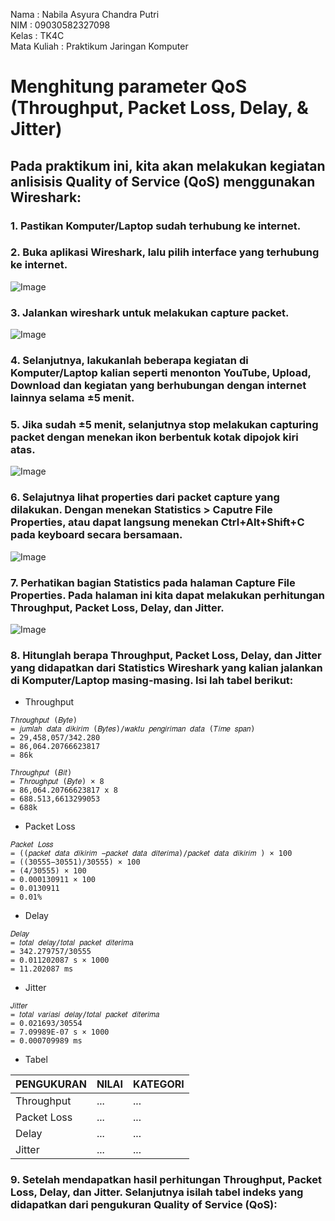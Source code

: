 Nama : Nabila Asyura Chandra Putri <br>
NIM : 09030582327098 <br>
Kelas : TK4C <br>
Mata Kuliah : Praktikum Jaringan Komputer <br>

# Menghitung parameter QoS (Throughput, Packet Loss, Delay, & Jitter)
## Pada praktikum ini, kita akan melakukan kegiatan anlisisis Quality of Service (QoS) menggunakan Wireshark:
### 1. Pastikan Komputer/Laptop sudah terhubung ke internet.

### 2. Buka aplikasi Wireshark, lalu pilih interface yang terhubung ke internet. 
![Image](https://github.com/user-attachments/assets/65f5fe45-507a-42fe-83b4-c0f0911420aa)

### 3. Jalankan wireshark untuk melakukan capture packet.
![Image](https://github.com/user-attachments/assets/6b3c20e3-7738-4f89-b994-3248570a8013)

### 4. Selanjutnya, lakukanlah beberapa kegiatan di Komputer/Laptop kalian seperti menonton YouTube, Upload, Download dan kegiatan yang berhubungan dengan internet lainnya selama ±5 menit.

### 5. Jika sudah ±5 menit, selanjutnya stop melakukan capturing packet dengan menekan ikon berbentuk kotak dipojok kiri atas.
![Image](https://github.com/user-attachments/assets/1d430b29-30e0-46dc-8dc7-575232326918)

### 6. Selajutnya lihat properties dari packet capture yang dilakukan. Dengan menekan Statistics > Caputre File Properties, atau dapat langsung menekan Ctrl+Alt+Shift+C pada keyboard secara bersamaan. 
![Image](https://github.com/user-attachments/assets/0ce40fda-dc12-4cc6-b09d-fda4efebdf0d)

### 7. Perhatikan bagian Statistics pada halaman Capture File Properties. Pada halaman ini kita dapat melakukan perhitungan Throughput, Packet Loss, Delay, dan Jitter.
![Image](https://github.com/user-attachments/assets/8a9b31c5-bd67-4b82-bed2-4224740aa852)

### 8. Hitunglah berapa Throughput, Packet Loss, Delay, dan Jitter yang didapatkan dari Statistics Wireshark yang kalian jalankan di Komputer/Laptop masing-masing. Isi lah tabel berikut:
- Throughput
```
𝑇ℎ𝑟𝑜𝑢𝑔ℎ𝑝𝑢𝑡 (𝐵𝑦𝑡𝑒) 
= 𝑗𝑢𝑚𝑙𝑎ℎ 𝑑𝑎𝑡𝑎 𝑑𝑖𝑘𝑖𝑟𝑖𝑚 (𝐵𝑦𝑡𝑒𝑠)/𝑤𝑎𝑘𝑡𝑢 𝑝𝑒𝑛𝑔𝑖𝑟𝑖𝑚𝑎𝑛 𝑑𝑎𝑡𝑎 (𝑇𝑖𝑚𝑒 𝑠𝑝𝑎𝑛)
= 29,458,057/342.280
= 86,064.20766623817
= 86k
```
```
𝑇ℎ𝑟𝑜𝑢𝑔ℎ𝑝𝑢𝑡 (𝐵𝑖𝑡) 
= 𝑇ℎ𝑟𝑜𝑢𝑔ℎ𝑝𝑢𝑡 (𝐵𝑦𝑡𝑒) × 8
= 86,064.20766623817 x 8
= 688.513,6613299053
= 688k
```
- Packet Loss
```
𝑃𝑎𝑐𝑘𝑒𝑡 𝐿𝑜𝑠𝑠 
= ((𝑝𝑎𝑐𝑘𝑒𝑡 𝑑𝑎𝑡𝑎 𝑑𝑖𝑘𝑖𝑟𝑖𝑚 −𝑝𝑎𝑐𝑘𝑒𝑡 𝑑𝑎𝑡𝑎 𝑑𝑖𝑡𝑒𝑟𝑖𝑚𝑎)/𝑝𝑎𝑐𝑘𝑒𝑡 𝑑𝑎𝑡𝑎 𝑑𝑖𝑘𝑖𝑟𝑖𝑚 ) × 100
= ((30555−30551)/30555) × 100
= (4/30555) × 100
= 0.000130911 × 100
= 0.0130911
= 0.01%
```
- Delay
```
𝐷𝑒𝑙𝑎𝑦 
= 𝑡𝑜𝑡𝑎𝑙 𝑑𝑒𝑙𝑎𝑦/𝑡𝑜𝑡𝑎𝑙 𝑝𝑎𝑐𝑘𝑒𝑡 𝑑𝑖𝑡𝑒𝑟𝑖𝑚a
= 342.279757/30555
= 0.011202087 s × 1000
= 11.202087 ms
```
- Jitter
```
𝐽𝑖𝑡𝑡𝑒𝑟 
= 𝑡𝑜𝑡𝑎𝑙 𝑣𝑎𝑟𝑖𝑎𝑠𝑖 𝑑𝑒𝑙𝑎𝑦/𝑡𝑜𝑡𝑎𝑙 𝑝𝑎𝑐𝑘𝑒𝑡 𝑑𝑖𝑡𝑒𝑟𝑖𝑚𝑎
= 0.021693/30554
= 7.09989E-07 s × 1000
= 0.000709989 ms
```
- Tabel

|  PENGUKURAN  | NILAI | KATEGORI |
| ------------ | ----- | -------- |
|  Throughput  |  ...  |    ...   |
|  Packet Loss |  ...  |    ...   |
|     Delay    |  ...  |    ...   |
|    Jitter    |  ...  |    ...   |

### 9. Setelah mendapatkan hasil perhitungan Throughput, Packet Loss, Delay, dan Jitter. Selanjutnya isilah tabel indeks yang didapatkan dari pengukuran Quality of Service (QoS):
